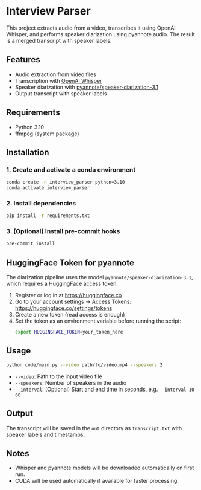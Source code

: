# Interview Parser

This project extracts audio from a video, transcribes it using OpenAI Whisper, and performs speaker diarization using pyannote.audio. The result is a merged transcript with speaker labels.

## Features
- Audio extraction from video files
- Transcription with [OpenAI Whisper](https://github.com/openai/whisper)
- Speaker diarization with [pyannote/speaker-diarization-3.1](https://huggingface.co/pyannote/speaker-diarization-3.1)
- Output transcript with speaker labels

## Requirements
- Python 3.10
- ffmpeg (system package)

## Installation

### 1. Create and activate a conda environment
```bash
conda create -n interview_parser python=3.10
conda activate interview_parser
```

### 2. Install dependencies
```bash
pip install -r requirements.txt
```

### 3. (Optional) Install pre-commit hooks
```bash
pre-commit install
```

## HuggingFace Token for pyannote
The diarization pipeline uses the model `pyannote/speaker-diarization-3.1`, which requires a HuggingFace access token.

1. Register or log in at https://huggingface.co
2. Go to your account settings → Access Tokens: https://huggingface.co/settings/tokens
3. Create a new token (read access is enough)
4. Set the token as an environment variable before running the script:
   ```bash
   export HUGGINGFACE_TOKEN=your_token_here
   ```

## Usage

```bash
python code/main.py --video path/to/video.mp4 --speakers 2
```

- `--video`: Path to the input video file
- `--speakers`: Number of speakers in the audio
- `--interval`: (Optional) Start and end time in seconds, e.g. `--interval 10 60`

## Output
The transcript will be saved in the `out` directory as `transcript.txt` with speaker labels and timestamps.

## Notes
- Whisper and pyannote models will be downloaded automatically on first run.
- CUDA will be used automatically if available for faster processing. 